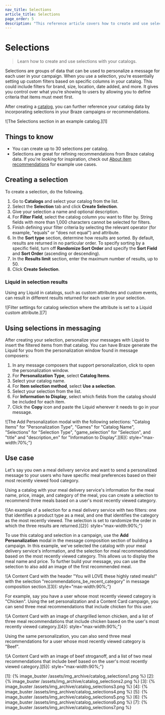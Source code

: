 ```yaml
---
nav_title: Selections
article_title: Selections
page_order: 5
description: "This reference article covers how to create and use selections with your catalogs to reference data in your Braze campaigns."
---
```


# Selections

> Learn how to create and use selections with your catalogs.

Selections are groups of data that can be used to personalize a message for each user in your campaign. When you use a selection, you’re essentially setting up custom filters based on specific columns in your catalog. This could include filters for brand, size, location, date added, and more. It gives you control over what you’re showing to users by allowing you to define criteria that items must meet first.

After creating a [catalog]({{site.baseurl}}/user_guide/personalization_and_dynamic_content/catalog/), you can further reference your catalog data by incorporating selections in your Braze campaigns or recommendations.

![The Selections section in an example catalog.][1]

## Things to know

- You can create up to 30 selections per catalog.
- Selections are great for refining recommendations from Braze catalog data. If you're looking for inspiration, check out [About item recommendations]({{site.baseurl}}/user_guide/brazeai/recommendations/about_item_recommendations/) for example use cases.

## Creating a selection

To create a selection, do the following.

1. Go to **Catalogs** and select your catalog from the list.
2. Select the **Selection** tab and click **Create Selection**.
3. Give your selection a name and optional description.
4. For **Filter Field**, select the catalog column you want to filter by. String fields with more than 1,000 characters cannot be selected for filters.
5. Finish defining your filter criteria by selecting the relevant operator (for example, "equals" or "does not equal") and attribute.
6. In the **Sort type** section, determine how results are sorted. By default, results are returned in no particular order. To specify sorting by a specific field, turn off **Randomize Sort Order** and specify the **Sort Field** and **Sort Order** (ascending or descending).
7. In the **Results limit** section, enter the maximum number of results, up to 50.
8. Click **Create Selection**.

### Liquid in selection results

Using any Liquid in catalogs, such as custom attributes and custom events, can result in different results returned for each user in your selection.

![Filter settings for catalog selection where the attribute is set to a Liquid custom attribute.][7]

## Using selections in messaging

After creating your selection, personalize your messages with Liquid to insert the filtered items from that catalog. You can have Braze generate the Liquid for you from the personalization window found in message composers:

1. In any message composers that support personalization, click <i class="fa-solid fa-circle-plus" style="color: #12aec5;" title="Add personalization"></i> to open the personalization window.
2. For **Personalization Type**, select **Catalog Items**.
3. Select your catalog name.
4. For **Item selection method**, select **Use a selection**.
4. Select your selection from the list.
5. For **Information to Display**, select which fields from the catalog should be included for each item.
6. Click the **Copy** icon and paste the Liquid wherever it needs to go in your message.

![The Add Personalization modal with the following selections: "Catalog Items" for "Personalization Type", "Games" for "Catalog Name", "Selections" for "Selection Type", "game_selection" for "Selection", and "title" and "description_en" for "Information to Display".][6]{: style="max-width:70%;"}

## Use case

Let's say you own a meal delivery service and want to send a personalized message to your users who have specific meal preferences based on their most recently viewed food category. 

Using a catalog with your meal delivery service's information for the meal name, price, image, and category of the meal, you can create a selection to recommend three meals based on a user's most recently viewed category.

![An example of a selection for a meal delivery service with two filters: one that identifies a product type as a meal, and one that identifies the category as the most recently viewed. The selection is set to randomize the order in which the three results are returned.][2]{: style="max-width:90%;"}

To use this catalog and selection in a campaign, use the **Add Personalization** modal in the message composition section of building a campaign. In this example, we've selected the catalog with your meal delivery service's information, and the selection for meal recommendations based on the most recently viewed category. This allows us to display the meal name and price. To further build your message, you can use the selection to also add an image of the first recommended meal.

![A Content Card with the header "You will LOVE these highly rated meals!" with the selection "recommendations_be_recent_category" in message composition section.][3]{: style="max-width:90%;"}

For example, say you have a user whose most recently viewed category is "Chicken". Using the set personalization and a Content Card campaign, you can send three meal recommendations that include chicken for this user.

![A Content Card with an image of chargrilled lemon chicken, and a list of three meal recommendations that include chicken based on the user's most recently viewed category.][4]{: style="max-width:90%;"}

Using the same personalization, you can also send three meal recommendations for a user whose most recently viewed category is "Beef".

![A Content Card with an image of beef stroganoff, and a list of two meal recommendations that include beef based on the user's most recently viewed category.][5]{: style="max-width:90%;"}


[1]: {% image_buster /assets/img_archive/catalog_selections1.png %}
[2]: {% image_buster /assets/img_archive/catalog_selections2.png %}
[3]: {% image_buster /assets/img_archive/catalog_selections3.png %}
[4]: {% image_buster /assets/img_archive/catalog_selections4.png %}
[5]: {% image_buster /assets/img_archive/catalog_selections5.png %}
[6]: {% image_buster /assets/img_archive/catalog_selections6.png %}
[7]: {% image_buster /assets/img_archive/catalog_selections7.png %}